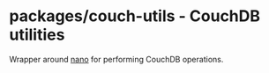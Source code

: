 # packages/couch-utils - CouchDB utilities

Wrapper around [nano](https://github.com/apache/couchdb-nano) for performing CouchDB operations.
